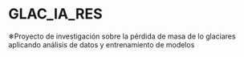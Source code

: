 # GLAC_IA_RES
❄Proyecto de investigación sobre la pérdida de masa de lo glaciares aplicando análisis de datos y entrenamiento de modelos
